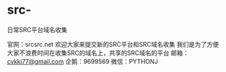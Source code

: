 # src-
日常SRC平台域名收集

官网：srcsrc.net
欢迎大家来提交新的SRC平台和SRC域名收集
我们是为了方便大家不浪费时间在收集SRC的域名上，共享的SRC域名的平台
邮箱：cvkki77@gmail.com
企鹅：9699569
微信：PYTHONJ
